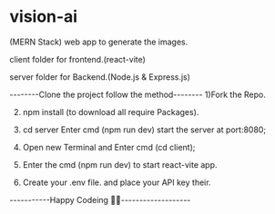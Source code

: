 # vision-ai
(MERN Stack) web app to generate the images.

client folder for frontend.(react-vite)

server folder for Backend.(Node.js & Express.js)

--------Clone the project follow the method--------
1)Fork the Repo.

2) npm install (to download all require Packages).

3) cd server Enter cmd (npm run dev) start the server at port:8080;

4) Open new Terminal and Enter cmd (cd client);

5) Enter the cmd (npm run dev) to start react-vite app.

6) Create your .env file. and place your API key their.

-----------Happy Codeing 💖🎆-------------------
